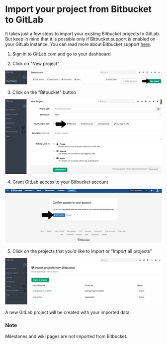 # Import your project from Bitbucket to GitLab

It takes just a few steps to import your existing Bitbucket projects to GitLab. But keep in mind that it is possible only if Bitbucket support is enabled on your GitLab instance. You can read more about Bitbucket support [here](doc/integration/bitbucket.md).

1. Sign in to GitLab.com and go to your dashboard

2. Click on "New project"

![New project in GitLab](bitbucket_importer/bitbucket_import_new_project.jpg)

3. Click on the "Bitbucket" button

![Bitbucket](bitbucket_importer/bitbucket_import_select_bitbucket.jpg)

4. Grant GitLab access to your Bitbucket account

![Grant access](bitbucket_importer/bitbucket_import_grant_access.jpg)

5. Click on the projects that you'd like to import or "Import all projects"

![Import projects](bitbucket_importer/bitbucket_import_select_project.png)

A new GitLab project will be created with your imported data.

### Note
Milestones and wiki pages are not imported from Bitbucket.
